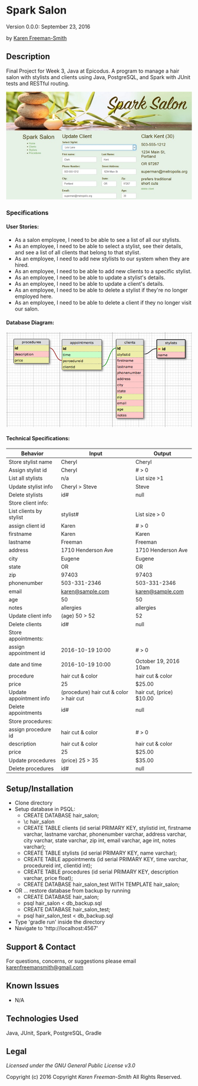 # Spark Salon
Version 0.0.0: September 23, 2016

by [Karen Freeman-Smith](https://github.com/karenfreemansmith)

## Description
Final Project for Week 3, Java at Epicodus. A program to manage a hair salon with stylists and clients using Java, PostgreSQL, and Spark with JUnit tests and RESTful routing.

![screenshot of project running](screenshot.jpg)


### Specifications
#### User Stories:
* As a salon employee, I need to be able to see a list of all our stylists.
* As an employee, I need to be able to select a stylist, see their details, and see a list of all clients that belong to that stylist.
* As an employee, I need to add new stylists to our system when they are hired.
* As an employee, I need to be able to add new clients to a specific stylist.
* As an employee, I need to be able to update a stylist's details.
* As an employee, I need to be able to update a client's details.
* As an employee, I need to be able to delete a stylist if they're no longer employed here.
* As an employee, I need to be able to delete a client if they no longer visit our salon.

#### Database Diagram:
![database diagram](database.png)

#### Technical Specifications:

| Behavior | Input | Output |
|-------------------------|-----------------------------------------|--------------------------|
| Store stylist name | Cheryl | Cheryl |
| Assign stylist id | Cheryl | # > 0 |
| List all stylists | n/a | List size >1 |
| Update stylist info | Cheryl > Steve | Steve |
| Delete stylists | id# | null |
| Store client info: |  |  |
| List clients by stylist | stylist# | List size > 0 |
| assign client id | Karen | # > 0 |
| firstname | Karen | Karen |
| lastname | Freeman | Freeman |
| address | 1710 Henderson Ave | 1710 Henderson Ave |
| city | Eugene | Eugene |
| state | OR | OR |
| zip | 97403 | 97403 |
| phonenumber | 503-331-2346 | 503-331-2346 |
| email | karen@sample.com | karen@sample.com |
| age | 50 | 50 |
| notes | allergies | allergies |
| Update client info | (age) 50 > 52 | 52 |
| Delete clients | id# | null |
| Store appointments: |  |  |
| assign appointment id | 2016-10-19 10:00 | # > 0 |
| date and time | 2016-10-19 10:00 | October 19, 2016 10am |
| procedure | hair cut & color | hair cut & color |
| price | 25 | $25.00 |
| Update appointment info | (procedure) hair cut & color > hair cut | hair cut, (price) $10.00 |
| Delete appointments | id# | null |
| Store procedures: |  |  |
| assign procedure id | hair cut & color | # > 0 |
| description | hair cut & color | hair cut & color |
| price | 25 | $25.00 |
| Update procedures | (price) 25 > 35 | $35.00 |
| Delete procedures | id# | null |


## Setup/Installation
* Clone directory
* Setup database in PSQL:
  * CREATE DATABASE hair_salon;
  * \c hair_salon
  * CREATE TABLE clients (id serial PRIMARY KEY, stylistid int, firstname varchar, lastname varchar, phonenumber varchar, address varchar, city varchar, state varchar, zip int, email varchar, age int, notes varchar);
  * CREATE TABLE stylists (id serial PRIMARY KEY, name varchar);
  * CREATE TABLE appointments (id serial PRIMARY KEY, time varchar, procedureid int, clientid int);
  * CREATE TABLE procedures (id serial PRIMARY KEY, description varchar, price float);
  * CREATE DATABASE hair_salon_test WITH TEMPLATE hair_salon;
* OR ... restore database from backup by running
  * CREATE DATABASE hair_salon;
  * psql hair_salon < db_backup.sql
  * CREATE DATABASE hair_salon_test;
  * psql hair_salon_test < db_backup.sql
* Type 'gradle run' inside the directory
* Navigate to 'http://localhost:4567'

## Support & Contact
For questions, concerns, or suggestions please email karenfreemansmith@gmail.com

## Known Issues
* N/A

## Technologies Used
Java, JUnit, Spark, PostgreSQL, Gradle

## Legal
*Licensed under the GNU General Public License v3.0*

Copyright (c) 2016 Copyright _Karen Freeman-Smith_ All Rights Reserved.
